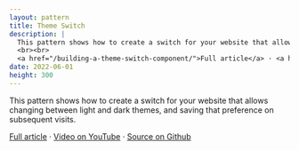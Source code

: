 ```yaml
---
layout: pattern
title: Theme Switch
description: |
  This pattern shows how to create a switch for your website that allows changing between light and dark themes, and saving that preference on subsequent visits.
  <br><br>
  <a href="/building-a-theme-switch-component/">Full article</a> · <a href="https://www.youtube.com/watch?v=kZiS1QStIWc">Video on YouTube</a> · <a href="https://github.com/argyleink/gui-challenges/tree/main/theme-switch">Source on Github</a>
date: 2022-06-01
height: 300
---
```


This pattern shows how to create a switch for your website that allows changing
between light and dark themes, and saving that preference on subsequent visits.

<a href="/building-a-theme-switch-component/">Full article</a> · <a href="https://www.youtube.com/watch?v=kZiS1QStIWc">Video on YouTube</a> · <a href="https://github.com/argyleink/gui-challenges/tree/main/theme-switch">Source on Github</a>
